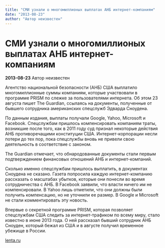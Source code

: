 ```yaml
---
title: "СМИ узнали о многомиллионых выплатах АНБ интернет-компаниям"
date: "2013-08-23"
author: "Автор неизвестен"
---
```


# СМИ узнали о многомиллионых выплатах АНБ интернет-компаниям

**2013-08-23** Автор неизвестен

Агентство национальной безопасности (АНБ) США выплатило многомиллионные суммы компаниям, которые участвовали в программе PRISM по слежке за пользователями интернета. Об этом 23 августа пишет The Guardian, ссылаясь на документы, полученные от бывшего сотрудника американских спецслужб Эдварда Сноудена.

По данным издания, выплаты получали Google, Yahoo, Microsoft и Facebook. Спецслужбам пришлось компенсировать компаниям траты, возникшие после того, как в 2011 году суд признал некоторые действия АНБ противоречащими конституции США. Интернет-корпорации несли потери до тех пор, пока спецслужбы вновь не привели свою деятельность в соответствие с законом.

The Guardian отмечает, что обнародованные документы стали первым подтверждением финансовых отношений АНБ и интернет-компаний.

Сколько именно спецслужбам пришлось выплатить, в документах Сноудена не сказано. Газета попросила каждую интернет-компанию рассказать о масштабах убытков, которые они понесли во время сотрудничества с АНБ. В Facebook заявили, что власти ничего им не компенсировали. В Yahoo лишь отметили, что они должны были получить компенсацию, но не уточнили ее размер. В Google и Microsoft не стали комментировать эту новость.

Впервые о секретной программе PRISM, которая позволяет спецслужбам США следить за интернет-трафиком по всему миру, стало известно в июне 2013 года. О ней рассказал бывший сотрудник АНБ Сноуден, который бежал из США и в августе получил временное убежище в России.

[lenta.ru](http://lenta.ru/)